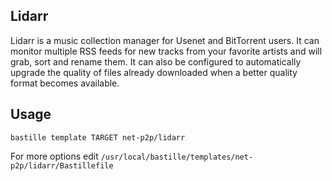 ## Lidarr
Lidarr is a music collection manager for Usenet and BitTorrent users. It can
monitor multiple RSS feeds for new tracks from your favorite artists and will
grab, sort and rename them. It can also be configured to automatically upgrade
the quality of files already downloaded when a better quality format becomes
available.

## Usage

```shell
bastille template TARGET net-p2p/lidarr
```

For more options edit `/usr/local/bastille/templates/net-p2p/lidarr/Bastillefile`
